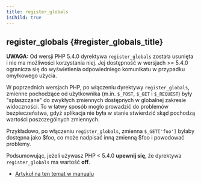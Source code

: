 ```yaml
---
title: register_globals
isChild: true
---
```


## register_globals {#register_globals_title}

<strong>UWAGA:</strong>
Od wersji PHP 5.4.0 dyrektywa `register_globals` została usunięta i nie ma możliwości korzystania niej. Jej dostępność
w wersjach >= 5.4.0 ogranicza się do wyświetlenia odpowiedniego komunikatu w przypadku omyłkowego użycia.

W poprzednich wersjach PHP, po włączeniu dyrektywy `register_globals`, zmienne pochodzące od użytkownika (m.in.
`$_POST`, `$_GET` i `$_REQUEST`) były "spłaszczane" do zwykłych zmiennych dostępnych w globalnej zakresie widoczności.
To w łatwy sposób mogło prowadzić do problemów bezpieczeństwa, gdyż aplikacja nie była w stanie stwierdzić skąd
pochodzą wartości poszczególnych zmiennych.

Przykładowo, po włączeniu `register_globals`, zmienna `$_GET['foo']` byłaby dostępna jako $foo, co może nadpisać inną
zmienną $foo i powodować problemy.

Podsumowując, jeżeli używasz PHP < 5.4.0 __upewnij się__, że dyrektywa `register_globals` ma wartość __off__.

* [Artykuł na ten temat w manualu](http://www.php.net/manual/pl/security.globals.php)